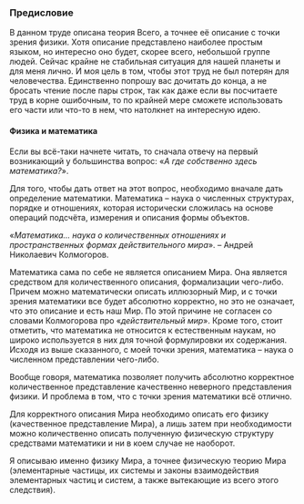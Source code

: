 ### Предисловие

В данном труде описана теория Всего, а точнее её описание с точки зрения физики. Хотя описание представлено наиболее простым языком, но интересно оно будет, скорее всего, небольшой группе людей. Сейчас крайне не стабильная ситуация для нашей планеты и для меня лично. И моя цель в том, чтобы этот труд не был потерян для человечества. Единственно попрошу вас дочитать до конца, а не бросать чтение после пары строк, так как даже если вы посчитаете труд в корне ошибочным, то по крайней мере сможете использовать его части или что-то в нем, что натолкнет на интересную идею.

#### Физика и математика

Если вы всё-таки начнете читать, то сначала отвечу на первый возникающий у большинства вопрос: «_А где собственно здесь математика?_».

Для того, чтобы дать ответ на этот вопрос, необходимо вначале дать определение математики. Математика – наука о численных структурах, порядке и отношениях, которая исторически сложилась на основе операций подсчёта, измерения и описания формы объектов.

«_Математика… наука о количественных отношениях и пространственных формах действительного мира_». – Андрей Николаевич Колмогоров.

Математика сама по себе не является описанием Мира. Она является средством для количественного описания, формализации чего-либо. Причем можно математически описать иллюзорный Мир, и с точки зрения математики все будет абсолютно корректно, но это не означает, что это описание и есть наш Мир. По этой причине не согласен со словами Колмогорова про «_действительный мир_». Кроме того, стоит отметить, что математика не относится к естественным наукам, но широко используется в них для точной формулировки их содержания. Исходя из выше сказанного, с моей точки зрения, математика – наука о численном представлении чего-либо.

Вообще говоря, математика позволяет получить абсолютно корректное количественное представление качественно неверного представления физики. И проблема в том, что с точки зрения математики всё отлично.

Для корректного описания Мира необходимо описать его физику (качественное представление Мира), а лишь затем при необходимости можно количественно описать полученную физическую структуру средствами математики и ни в коем случае не наоборот.

Я описываю именно физику Мира, а точнее физическую теорию Мира (элементарные частицы, их системы и законы взаимодействия элементарных частиц и систем, а также вытекающие из всего этого следствия).

